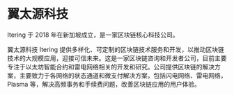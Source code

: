 # 

# 翼太源科技

Itering 于 2018 年在新加坡成立，是一家区块链核心科技公司。

翼太源科技 Itering 提供多样化、可定制的区块链技术服务和开发，以推动区块链技术的大规模应用，迎接可信未来。这是一家区块链咨询和开发者公司，目前主要专注于以太坊智能合约和雷电网络相关的开发和研究。公司提供区块链的解决方案，主要致力于各网络的状态通道和微支付解决方案，包括闪电网络、雷电网络，Plasma 等，解决高频事务和手续费问题，改善区块链应用的用户体验。

